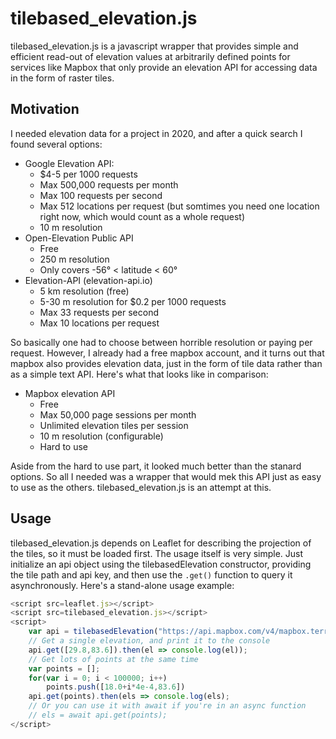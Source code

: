 # tilebased\_elevation.js
tilebased\_elevation.js is a javascript wrapper that provides simple and efficient read-out
of elevation values at arbitrarily defined points for services like Mapbox that only
provide an elevation API for accessing data in the form of raster tiles.

## Motivation
I needed elevation data for a project in 2020, and after a quick search I found
several options:

* Google Elevation API:
    * $4-5 per 1000 requests
    * Max 500,000 requests per month
    * Max 100 requests per second
    * Max 512 locations per request (but somtimes you need one location right now, which would count as a whole request)
    * 10 m resolution
* Open-Elevation Public API
    * Free
    * 250 m resolution
    * Only covers -56° < latitude < 60°
* Elevation-API (elevation-api.io)
    * 5 km resolution (free)
    * 5-30 m resolution for $0.2 per 1000 requests
    * Max 33 requests per second
    * Max 10 locations per request

So basically one had to choose between horrible resolution or paying per request.
However, I already had a free mapbox account, and it turns out that mapbox also provides
elevation data, just in the form of tile data rather than as a simple text API. Here's
what that looks like in comparison:

* Mapbox elevation API
    * Free
    * Max 50,000 page sessions per month
    * Unlimited elevation tiles per session
    * 10 m resolution (configurable)
    * Hard to use

Aside from the hard to use part, it looked much better than the stanard options.
So all I needed was a wrapper that would mek this API just as easy to use as the others.
tilebased\_elevation.js is an attempt at this.

## Usage
tilebased\_elevation.js depends on Leaflet for describing the projection of the tiles,
so it must be loaded first. The usage itself is very simple. Just initialize an api
object using the tilebasedElevation constructor, providing the tile path and api key,
and then use the `.get()` function to query it asynchronously. Here's a stand-alone usage
example:

```javascript
<script src=leaflet.js></script>
<script src=tilebased_elevation.js></script>
<script>
	var api = tilebasedElevation("https://api.mapbox.com/v4/mapbox.terrain-rgb/{z}/{x}/{y}.pngraw?access_token=[YOUR_MAPBOX_API_KEY]");
	// Get a single elevation, and print it to the console
	api.get([29.8,83.6]).then(el => console.log(el));
	// Get lots of points at the same time
	var points = [];
	for(var i = 0; i < 100000; i++)
		points.push([18.0+i*4e-4,83.6])
	api.get(points).then(els => console.log(els);
	// Or you can use it with await if you're in an async function
	// els = await api.get(points);
</script>
```
